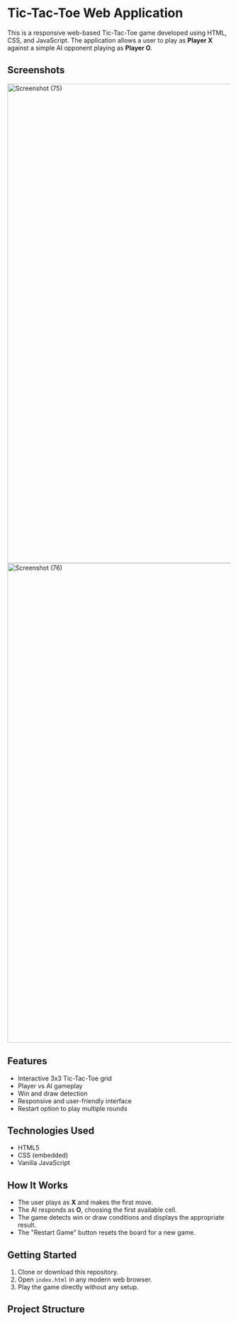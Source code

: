 # Tic-Tac-Toe Web Application

This is a responsive web-based Tic-Tac-Toe game developed using HTML, CSS, and JavaScript. The application allows a user to play as **Player X** against a simple AI opponent playing as **Player O**.

## Screenshots

<img width="1920" height="1080" alt="Screenshot (75)" src="https://github.com/user-attachments/assets/f0fb7e96-f05a-4a08-8905-93db80e2da22" />

<img width="1920" height="1080" alt="Screenshot (76)" src="https://github.com/user-attachments/assets/959bdf39-28d3-4fcb-855c-639b5fadb103" />

## Features

- Interactive 3x3 Tic-Tac-Toe grid
- Player vs AI gameplay
- Win and draw detection
- Responsive and user-friendly interface
- Restart option to play multiple rounds

## Technologies Used

- HTML5
- CSS (embedded)
- Vanilla JavaScript

## How It Works

- The user plays as **X** and makes the first move.
- The AI responds as **O**, choosing the first available cell.
- The game detects win or draw conditions and displays the appropriate result.
- The "Restart Game" button resets the board for a new game.

## Getting Started

1. Clone or download this repository.
2. Open `index.html` in any modern web browser.
3. Play the game directly without any setup.

## Project Structure

